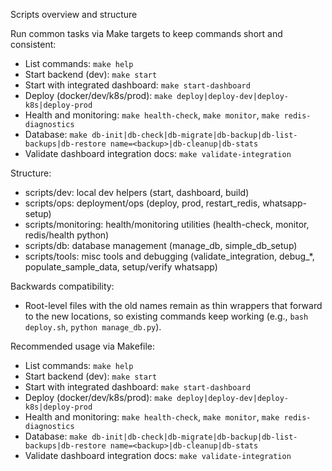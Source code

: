 Scripts overview and structure

Run common tasks via Make targets to keep commands short and consistent:
- List commands: `make help`
- Start backend (dev): `make start`
- Start with integrated dashboard: `make start-dashboard`
- Deploy (docker/dev/k8s/prod): `make deploy|deploy-dev|deploy-k8s|deploy-prod`
- Health and monitoring: `make health-check`, `make monitor`, `make redis-diagnostics`
- Database: `make db-init|db-check|db-migrate|db-backup|db-list-backups|db-restore name=<backup>|db-cleanup|db-stats`
- Validate dashboard integration docs: `make validate-integration`

Structure:
- scripts/dev: local dev helpers (start, dashboard, build)
- scripts/ops: deployment/ops (deploy, prod, restart_redis, whatsapp-setup)
- scripts/monitoring: health/monitoring utilities (health-check, monitor, redis/health python)
- scripts/db: database management (manage_db, simple_db_setup)
- scripts/tools: misc tools and debugging (validate_integration, debug_*, populate_sample_data, setup/verify whatsapp)

Backwards compatibility:
- Root-level files with the old names remain as thin wrappers that forward to the new locations, so existing commands keep working (e.g., `bash deploy.sh`, `python manage_db.py`).

Recommended usage via Makefile:
- List commands: `make help`
- Start backend (dev): `make start`
- Start with integrated dashboard: `make start-dashboard`
- Deploy (docker/dev/k8s/prod): `make deploy|deploy-dev|deploy-k8s|deploy-prod`
- Health and monitoring: `make health-check`, `make monitor`, `make redis-diagnostics`
- Database: `make db-init|db-check|db-migrate|db-backup|db-list-backups|db-restore name=<backup>|db-cleanup|db-stats`
- Validate dashboard integration docs: `make validate-integration`
